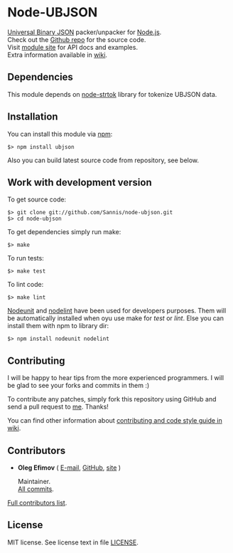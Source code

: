 Node-UBJSON
===========

[Universal Binary JSON] packer/unpacker for [Node.js].  
Check out the [Github repo] for the source code.  
Visit [module site] for API docs and examples.  
Extra information available in [wiki].

[Universal Binary JSON]: http://ubjson.org/
[Node.js]: http://nodejs.org/
[Github repo]: https://github.com/Sannis/node-ubjson
[module site]: http://sannis.github.com/node-ubjson
[wiki]: https://github.com/Sannis/node-ubjson/wiki


Dependencies
------------

This module depends on [node-strtok] library for tokenize UBJSON data.

[node-strtok]: https://github.com/pgriess/node-strtok


Installation
------------

You can install this module via [npm]:

    $> npm install ubjson

Also you can build latest source code from repository, see below.

[npm]: https://github.com/isaacs/npm


Work with development version
-----------------------------

To get source code:

    $> git clone git://github.com/Sannis/node-ubjson.git
    $> cd node-ubjson

To get dependencies simply run make:

    $> make

To run tests:

    $> make test

To lint code:

    $> make lint

[Nodeunit] and [nodelint] have been used for developers purposes.
Them will be automatically installed when oyu use make for _test_ or _lint_.
Else you can install them with npm to library dir:

    $> npm install nodeunit nodelint

[Nodeunit]: https://github.com/caolan/nodeunit
[nodelint]: https://github.com/tav/nodelint


Contributing
------------

I will be happy to hear tips from the more experienced programmers.
I will be glad to see your forks and commits in them :)

To contribute any patches, simply fork this repository using GitHub
and send a pull request to [me](https://github.com/Sannis). Thanks!

You can find other information about [contributing and code style guide in wiki](https://github.com/Sannis/node-ubjson/wiki/contributing).


Contributors
------------

* **Oleg Efimov** ( [E-mail](mailto:efimovov@gmail.com), [GitHub](https://github.com/Sannis), [site](http://sannis.ru) \)

  Maintainer.  
  [All commits](https://github.com/Sannis/node-ubjson/commits/master?author=Sannis).


[Full contributors list](https://github.com/Sannis/node-ubjson/contributors).


License
-------

MIT license. See license text in file [LICENSE](https://github.com/Sannis/node-ubjson/blob/master/LICENSE).

